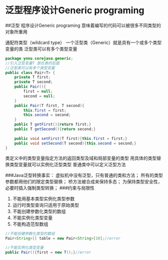 # 泛型程序设计Generic programing

##泛型 程序设计Generic programing
意味着编写的代码可以被很多不同类型的对象所重用

通配符类型（wildcard type）
一个泛型类（Generic）就是具有一个或多个类型变量的类
泛型类可以有多个类型变量
```java
package ynnu.corejava.generic;
//引入泛型变量T 放在类的后面
//泛型类可以有多个类型变量
public class Pair<T> {
	private T first;
	private T second;
	public Pair(){
		first = null;
		second = null;
	}
	public Pair(T first, T second){
		this.first = first;
		this.second = second;
	}
	public T getFirst(){return first;}
	public T getSecond(){return second;}
	
	public void setFirst(T first){this.first = first;}
	public void setSecond(T second){this.second = second;}
}

```
类定义中的类型变量指定方法的返回类型及域和局部变量的类型
用具体的类型替换类型变量就可以实例化泛型类型
普通类中可以定义泛型方法

###Java泛型转换事实：
虚拟机中没有泛型，只有普通的类和方法；
所有的类型参数都用他们的限定类型替换；
桥方法被合成来保持多态；
为保持类型安全性，必要时插入强制类型转换；
###约束与局限性

1. 不能用基本类型实例化类型参数
2. 运行时类型查询只适用于原始类型
3. 不能创建参数化类型的数组   
4. 不能实例化类型变量
5. 不能构造范型数组

```java
//不能创建参数化类型的数组   
Pair<String>[] table = new Pair<String>[10];//error
```
```java
//不能实例化类型变量
public Pair(){first = new T();}//error
```
```java

```
